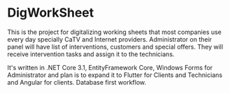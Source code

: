 # DigWorkSheet
This is the project for digitalizing working sheets that most companies use every day specially CaTV and Internet providers. Administrator on their panel will have list of interventions, customers and special offers. They will receive intervention tasks and assign it to the technicians. 

It's written in .NET Core 3.1, EntityFramework Core, Windows Forms for Administrator and plan is to expand it to Flutter for Clients and Technicians and Angular for clients. Database first workflow.
